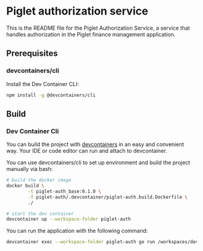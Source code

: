 # Piglet authorization service

This is the README file for the Piglet Authorization Service,
a service that handles authorization in the Piglet finance
management application.

## Prerequisites

### devcontainers/cli
Install the Dev Container CLI:

```bash
npm install -g @devcontainers/cli
```

## Build

### Dev Container Cli

You can build the project with [devcontainers](https://containers.dev/) in an easy and convenient way.
Your IDE or code editor can run and attach to devcontainer.

You can use devcontainers/cli to set up environment and build the project manually via bash:
```bash
# build the docker image
docker build \
        -t piglet-auth_base:0.1.0 \
        -f piglet-auth/.devcontainer/piglet-auth.build.Dockerfile \
        ./

# start the dev container
devcontainer up --workspace-folder piglet-auth
```

You can run the application with the following command:
```bash
devcontainer exec --workspace-folder piglet-auth go run /workspaces/dev_piglet/cmd/main.go
```
